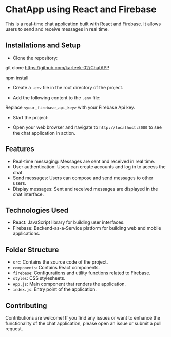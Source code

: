 # ChatApp using React and Firebase

This is a real-time chat application built with React and Firebase. It allows users to send and receive messages in real time.

## Installations and Setup

- Clone the repository:

git clone https://github.com/karteek-02/ChatAPP

npm install

- Create a `.env` file in the root directory of the project.

- Add the following content to the `.env` file:


Replace `<your_firebase_api_key>` with your Firebase Api key.

- Start the project:


- Open your web browser and navigate to `http://localhost:3000` to see the chat application in action.

## Features

- Real-time messaging: Messages are sent and received in real time.
- User authentication: Users can create accounts and log in to access the chat.
- Send messages: Users can compose and send messages to other users.
- Display messages: Sent and received messages are displayed in the chat interface.

## Technologies Used

- React: JavaScript library for building user interfaces.
- Firebase: Backend-as-a-Service platform for building web and mobile applications.

## Folder Structure

- `src`: Contains the source code of the project.
- `components`: Contains React components.
- `firebase`: Configurations and utility functions related to Firebase.
- `styles`: CSS stylesheets.
- `App.js`: Main component that renders the application.
- `index.js`: Entry point of the application.

## Contributing

Contributions are welcome! If you find any issues or want to enhance the functionality of the chat application, please open an issue or submit a pull request.

